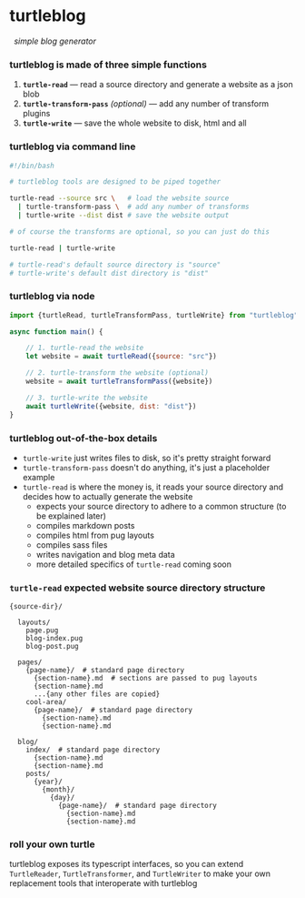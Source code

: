 
# turtleblog

&nbsp; *simple blog generator*

### turtleblog is made of three simple functions

1. **`turtle-read`** — read a source directory and generate a website as a json blob
2. **`turtle-transform-pass`** *(optional)* — add any number of transform plugins
3. **`turtle-write`** — save the whole website to disk, html and all

### turtleblog via command line

```bash
#!/bin/bash

# turtleblog tools are designed to be piped together

turtle-read --source src \   # load the website source
  | turtle-transform-pass \  # add any number of transforms
  | turtle-write --dist dist # save the website output

# of course the transforms are optional, so you can just do this

turtle-read | turtle-write

# turtle-read's default source directory is "source"
# turtle-write's default dist directory is "dist"
```

### turtleblog via node

```js
import {turtleRead, turtleTransformPass, turtleWrite} from "turtleblog"

async function main() {

	// 1. turtle-read the website
	let website = await turtleRead({source: "src"})

	// 2. turtle-transform the website (optional)
	website = await turtleTransformPass({website})

	// 3. turtle-write the website
	await turtleWrite({website, dist: "dist"})
}
```

### turtleblog out-of-the-box details

- `turtle-write` just writes files to disk, so it's pretty straight forward
- `turtle-transform-pass` doesn't do anything, it's just a placeholder example
- `turtle-read` is where the money is, it reads your source directory and decides how to actually generate the website
	- expects your source directory to adhere to a common structure (to be explained later)
	- compiles markdown posts
	- compiles html from pug layouts
	- compiles sass files
	- writes navigation and blog meta data
	- more detailed specifics of `turtle-read` coming soon

### `turtle-read` expected website source directory structure

```
{source-dir}/

  layouts/
    page.pug
    blog-index.pug
    blog-post.pug

  pages/
    {page-name}/  # standard page directory
      {section-name}.md  # sections are passed to pug layouts
      {section-name}.md
      ...{any other files are copied}
    cool-area/
      {page-name}/  # standard page directory
        {section-name}.md
        {section-name}.md

  blog/
    index/  # standard page directory
      {section-name}.md
      {section-name}.md
    posts/
      {year}/
        {month}/
          {day}/
            {page-name}/  # standard page directory
              {section-name}.md
              {section-name}.md
```

### roll your own turtle

turtleblog exposes its typescript interfaces, so you can extend `TurtleReader`, `TurtleTransformer`, and `TurtleWriter` to make your own replacement tools that interoperate with turtleblog
